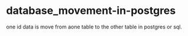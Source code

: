 # database_movement-in-postgres
one id data is move from aone table to the other table in postgres or sql.
